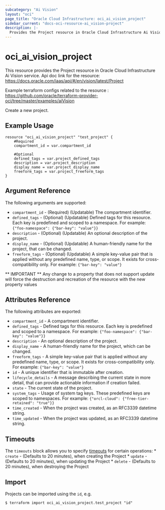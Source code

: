 ```yaml
---
subcategory: "Ai Vision"
layout: "oci"
page_title: "Oracle Cloud Infrastructure: oci_ai_vision_project"
sidebar_current: "docs-oci-resource-ai_vision-project"
description: |-
  Provides the Project resource in Oracle Cloud Infrastructure Ai Vision service
---
```


# oci_ai_vision_project
This resource provides the Project resource in Oracle Cloud Infrastructure Ai Vision service.
Api doc link for the resource: https://docs.oracle.com/iaas/api/#/en/vision/latest/Project

Example terraform configs related to the resource : https://github.com/oracle/terraform-provider-oci/tree/master/examples/aiVision

Create a new project.


## Example Usage

```hcl
resource "oci_ai_vision_project" "test_project" {
	#Required
	compartment_id = var.compartment_id

	#Optional
	defined_tags = var.project_defined_tags
	description = var.project_description
	display_name = var.project_display_name
	freeform_tags = var.project_freeform_tags
}
```

## Argument Reference

The following arguments are supported:

* `compartment_id` - (Required) (Updatable) The compartment identifier.
* `defined_tags` - (Optional) (Updatable) Defined tags for this resource. Each key is predefined and scoped to a namespace. For example: `{"foo-namespace": {"bar-key": "value"}}` 
* `description` - (Optional) (Updatable) An optional description of the project.
* `display_name` - (Optional) (Updatable) A human-friendly name for the project, that can be changed.
* `freeform_tags` - (Optional) (Updatable) A simple key-value pair that is applied without any predefined name, type, or scope. It exists for cross-compatibility only. For example: `{"bar-key": "value"}` 


** IMPORTANT **
Any change to a property that does not support update will force the destruction and recreation of the resource with the new property values

## Attributes Reference

The following attributes are exported:

* `compartment_id` - A compartment identifier.
* `defined_tags` - Defined tags for this resource. Each key is predefined and scoped to a namespace. For example: `{"foo-namespace": {"bar-key": "value"}}` 
* `description` - An optional description of the project.
* `display_name` - A human-friendly name for the project, which can be changed.
* `freeform_tags` - A simple key-value pair that is applied without any predefined name, type, or scope. It exists for cross-compatibility only. For example: `{"bar-key": "value"}` 
* `id` - A unique identifier that is immutable after creation.
* `lifecycle_details` - A message describing the current state in more detail, that can provide actionable information if creation failed.
* `state` - The current state of the project.
* `system_tags` - Usage of system tag keys. These predefined keys are scoped to namespaces. For example: `{"orcl-cloud": {"free-tier-retained": "true"}}` 
* `time_created` - When the project was created, as an RFC3339 datetime string.
* `time_updated` - When the project was updated, as an RFC3339 datetime string.

## Timeouts

The `timeouts` block allows you to specify [timeouts](https://registry.terraform.io/providers/oracle/oci/latest/docs/guides/changing_timeouts) for certain operations:
	* `create` - (Defaults to 20 minutes), when creating the Project
	* `update` - (Defaults to 20 minutes), when updating the Project
	* `delete` - (Defaults to 20 minutes), when destroying the Project


## Import

Projects can be imported using the `id`, e.g.

```
$ terraform import oci_ai_vision_project.test_project "id"
```

